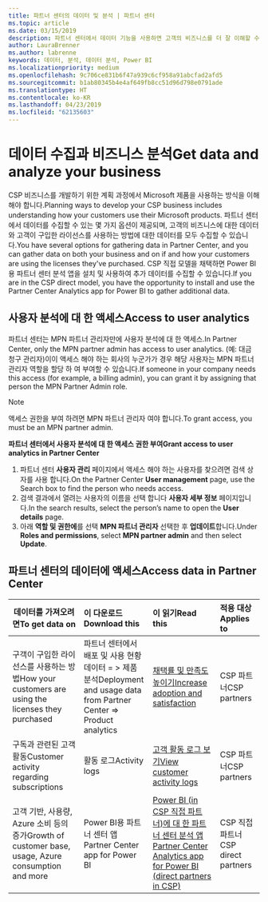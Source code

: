 ```yaml
---
title: 파트너 센터의 데이터 및 분석 | 파트너 센터
ms.topic: article
ms.date: 03/15/2019
description: 파트너 센터에서 데이터 기능을 사용하면 고객의 비즈니스를 더 잘 이해할 수 있습니다.
author: LauraBrenner
ms.author: labrenne
keywords: 데이터, 분석, 데이터 분석, Power BI
ms.localizationpriority: medium
ms.openlocfilehash: 9c706ce831b6f47a939c6cf958a91abcfad2afd5
ms.sourcegitcommit: b1ab80345b4e4af649fb8cc51d96d798e0791ade
ms.translationtype: HT
ms.contentlocale: ko-KR
ms.lasthandoff: 04/23/2019
ms.locfileid: "62135603"
---
```

# <a name="get-data-and-analyze-your-business"></a><span data-ttu-id="d8cef-104">데이터 수집과 비즈니스 분석</span><span class="sxs-lookup"><span data-stu-id="d8cef-104">Get data and analyze your business</span></span> 

<span data-ttu-id="d8cef-105">CSP 비즈니스를 개발하기 위한 계획 과정에서 Microsoft 제품을 사용하는 방식을 이해해야 합니다.</span><span class="sxs-lookup"><span data-stu-id="d8cef-105">Planning ways to develop your CSP business includes understanding how your customers use their Microsoft products.</span></span> <span data-ttu-id="d8cef-106">파트너 센터에서 데이터를 수집할 수 있는 몇 가지 옵션이 제공되며, 고객의 비즈니스에 대한 데이터와 고객이 구입한 라이선스를 사용하는 방법에 대한 데이터를 모두 수집할 수 있습니다.</span><span class="sxs-lookup"><span data-stu-id="d8cef-106">You have several options for gathering data in Partner Center, and you can gather data on both your business and on if and how your customers are using the licenses they've purchased.</span></span> <span data-ttu-id="d8cef-107">CSP 직접 모델을 채택하면 Power BI용 파트너 센터 분석 앱을 설치 및 사용하여 추가 데이터를 수집할 수 있습니다.</span><span class="sxs-lookup"><span data-stu-id="d8cef-107">If you are in the CSP direct model, you have the opportunity to install and use the Partner Center Analytics app for Power BI to gather additional data.</span></span>

## <a name="access-to-user-analytics"></a><span data-ttu-id="d8cef-108">사용자 분석에 대 한 액세스</span><span class="sxs-lookup"><span data-stu-id="d8cef-108">Access to user analytics</span></span>

<span data-ttu-id="d8cef-109">파트너 센터는 MPN 파트너 관리자만에 사용자 분석에 대 한 액세스.</span><span class="sxs-lookup"><span data-stu-id="d8cef-109">In Partner Center, only the MPN partner admin has access to user analytics.</span></span> <span data-ttu-id="d8cef-110">(예: 대금 청구 관리자)이이 액세스 해야 하는 회사의 누군가가 경우 해당 사용자는 MPN 파트너 관리자 역할을 할당 하 여 부여할 수 있습니다.</span><span class="sxs-lookup"><span data-stu-id="d8cef-110">If someone in your company needs this access (for example, a billing admin), you can grant it by assigning that person the MPN Partner Admin role.</span></span>

>[!NOTE] 
><span data-ttu-id="d8cef-111">액세스 권한을 부여 하려면 MPN 파트너 관리자 여야 합니다.</span><span class="sxs-lookup"><span data-stu-id="d8cef-111">To grant access, you must be an MPN partner admin.</span></span>

<span data-ttu-id="d8cef-112">**파트너 센터에서 사용자 분석에 대 한 액세스 권한 부여**</span><span class="sxs-lookup"><span data-stu-id="d8cef-112">**Grant access to user analytics in Partner Center**</span></span> 

1.  <span data-ttu-id="d8cef-113">파트너 센터 **사용자 관리** 페이지에서 액세스 해야 하는 사용자를 찾으려면 검색 상자를 사용 합니다.</span><span class="sxs-lookup"><span data-stu-id="d8cef-113">On the Partner Center **User management** page, use the Search box to find the person who needs access.</span></span>
2.  <span data-ttu-id="d8cef-114">검색 결과에서 열려는 사용자의 이름을 선택 합니다 **사용자 세부 정보** 페이지입니다.</span><span class="sxs-lookup"><span data-stu-id="d8cef-114">In the search results, select the person’s name to open the **User details** page.</span></span>
3.  <span data-ttu-id="d8cef-115">아래 **역할 및 권한에**를 선택 **MPN 파트너 관리자** 선택한 후 **업데이트**합니다.</span><span class="sxs-lookup"><span data-stu-id="d8cef-115">Under **Roles and permissions**, select **MPN partner admin** and then select **Update**.</span></span>

 
## <a name="access-data-in-partner-center"></a><span data-ttu-id="d8cef-116">파트너 센터의 데이터에 액세스</span><span class="sxs-lookup"><span data-stu-id="d8cef-116">Access data in Partner Center</span></span>

|<span data-ttu-id="d8cef-117">**데이터를 가져오려면**</span><span class="sxs-lookup"><span data-stu-id="d8cef-117">**To get data on**</span></span>   |<span data-ttu-id="d8cef-118">**이 다운로드**</span><span class="sxs-lookup"><span data-stu-id="d8cef-118">**Download this**</span></span>   |<span data-ttu-id="d8cef-119">**이 읽기**</span><span class="sxs-lookup"><span data-stu-id="d8cef-119">**Read this**</span></span>   | <span data-ttu-id="d8cef-120">**적용 대상**</span><span class="sxs-lookup"><span data-stu-id="d8cef-120">**Applies to**</span></span>    |
|---------------------|:-----------------------|:---------------|:--------------|
|<span data-ttu-id="d8cef-121">구객이 구입한 라이선스를 사용하는 방법</span><span class="sxs-lookup"><span data-stu-id="d8cef-121">How your customers are using the licenses they purchased</span></span>   |<span data-ttu-id="d8cef-122">파트너 센터에서 배포 및 사용 현황 데이터 = > 제품 분석</span><span class="sxs-lookup"><span data-stu-id="d8cef-122">Deployment and usage data from Partner Center => Product analytics</span></span>   |[<span data-ttu-id="d8cef-123">채택률 및 만족도 높이기</span><span class="sxs-lookup"><span data-stu-id="d8cef-123">Increase adoption and satisfaction</span></span>](increasing-adoption-and-satisfaction.md)|<span data-ttu-id="d8cef-124">CSP 파트너</span><span class="sxs-lookup"><span data-stu-id="d8cef-124">CSP partners</span></span>|
|<span data-ttu-id="d8cef-125">구독과 관련된 고객 활동</span><span class="sxs-lookup"><span data-stu-id="d8cef-125">Customer activity regarding subscriptions</span></span>   |<span data-ttu-id="d8cef-126">활동 로그</span><span class="sxs-lookup"><span data-stu-id="d8cef-126">Activity logs</span></span>   |[<span data-ttu-id="d8cef-127">고객 활동 로그 보기</span><span class="sxs-lookup"><span data-stu-id="d8cef-127">View customer activity logs</span></span>](activity-logs.md)|<span data-ttu-id="d8cef-128">CSP 파트너</span><span class="sxs-lookup"><span data-stu-id="d8cef-128">CSP partners</span></span>   |
|<span data-ttu-id="d8cef-129">고객 기반, 사용량, Azure 소비 등의 증가</span><span class="sxs-lookup"><span data-stu-id="d8cef-129">Growth of customer base, usage, Azure consumption and more</span></span>   |<span data-ttu-id="d8cef-130">Power BI용 파트너 센터 앱</span><span class="sxs-lookup"><span data-stu-id="d8cef-130">Partner Center app for Power BI</span></span>   |[<span data-ttu-id="d8cef-131">Power BI (in CSP 직접 파트너)에 대 한 파트너 센터 분석 앱</span><span class="sxs-lookup"><span data-stu-id="d8cef-131">Partner Center Analytics app for Power BI (direct partners in CSP)</span></span>](power-bi-app-for-direct-partners.md)|<span data-ttu-id="d8cef-132">CSP 직접 파트너</span><span class="sxs-lookup"><span data-stu-id="d8cef-132">CSP direct partners</span></span>|






